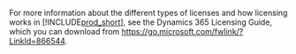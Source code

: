 For more information about the different types of licenses and how licensing works in [!INCLUDE[prod_short](prod_short.md)], see the Dynamics 365 Licensing Guide, which you can download from https://go.microsoft.com/fwlink/?LinkId=866544.